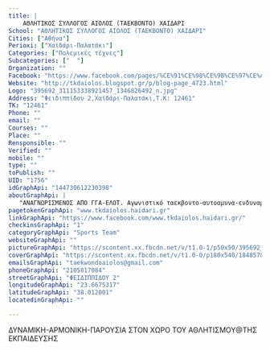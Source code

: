 ```yaml
---
title: |
    ΑΘΛΗΤΙΚΟΣ ΣΥΛΛΟΓΟΣ ΑΙΟΛΟΣ (ΤΑΕΚΒΟΝΤΟ) ΧΑΙΔΑΡΙ
School: "ΑΘΛΗΤΙΚΟΣ ΣΥΛΛΟΓΟΣ ΑΙΟΛΟΣ (ΤΑΕΚΒΟΝΤΟ) ΧΑΙΔΑΡΙ"
Cities: ["Αθήνα"]
Perioxi: ["Χαϊδάρι-Παλατάκι"]
Categories: ["Πολεμικές τέχνες"]
Subcategories: ["  "]
Organization: ""
Facebook: "https://www.facebook.com/pages/%CE%91%CE%98%CE%9B%CE%97%CE%A4%CE%99%CE%9A%CE%9F%CE%A3-%CE%A3%CE%A5%CE%9B%CE%9B%CE%9F%CE%93%CE%9F%CE%A3-%CE%91%CE%99%CE%9F%CE%9B%CE%9F%CE%A3%CE%A4%CE%91%CE%95%CE%9A%CE%92%CE%9F%CE%9D%CE%A4%CE%9F%CE%A7%CE%91%CE%99%CE%94%CE%91%CE%A1%CE%99/144730612230398"
Website: "http://tkdaiolos.blogspot.gr/p/blog-page_4723.html"
Logo: "395692_311153338921457_1346826492_n.jpg"
Address: "Φειδιππίδου 2,Χαϊδάρι-Παλατάκι,Τ.Κ: 12461"
TK: "12461"
Phone: ""
email: ""
Courses: ""
Place: ""
Rensponsible: ""
Verified: ""
mobile: ""
type: ""
toPublish: ""
UID: "1756"
idGraphApi: "144730612230398"
aboutGraphApi: | 
   "AΝΑΓΝΩΡΙΣΜΕΝΟΣ ΑΠΟ ΓΓΑ-ΕΛΟΤ. Αγωνιστικό ταεκβοντο-αυτοαμυνα-ενδυναμωση/αρχαριοι-προχωρημενοι-αγωνιζομενοι"
pagetokenGraphApi: "www.tkdaiolos.haidari.gr"
linkGraphApi: "https://www.facebook.com/www.tkdaiolos.haidari.gr/"
checkinsGraphApi: "1"
categoryGraphApi: "Sports Team"
websiteGraphApi: ""
pictureGraphApi: "https://scontent.xx.fbcdn.net/v/t1.0-1/p50x50/395692_311153338921457_1346826492_n.jpg?oh=443737fc2bfe1c3f7de585e2b96d336c&amp;oe=5B0B55E5"
coverGraphApi: "https://scontent.xx.fbcdn.net/v/t1.0-0/p180x540/18485785_1313870711983043_2373334427247209913_n.jpg?oh=5d4a1995df7e9af2491a19eb3b4381aa&amp;oe=5B3941E4"
emailsGraphApi: "taekwondoaiolos@gmail.com"
phoneGraphApi: "2105817084"
streetGraphApi: "ΦΕΙΔΙΠΠΙΔΟΥ 2"
longitudeGraphApi: "23.6675317"
latitudeGraphApi: "38.012001"
locatedinGraphApi: ""

---
```


ΔΥΝΑΜΙΚΗ-ΑΡΜΟΝΙΚΗ-ΠΑΡΟΥΣΙΑ ΣΤΟΝ ΧΩΡΟ ΤΟΥ ΑΘΛΗΤΙΣΜΟΥ@ΤΗΣ ΕΚΠΑΙΔΕΥΣΗΣ

